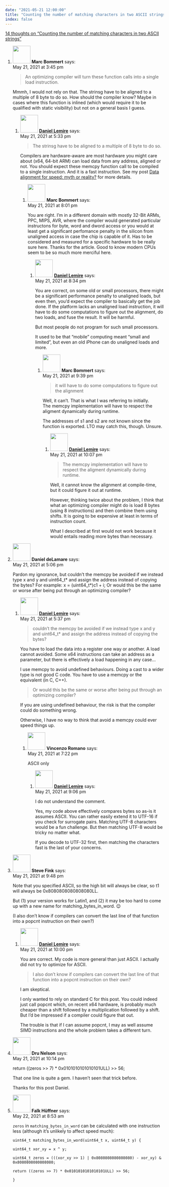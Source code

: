 ```yaml
---
date: "2021-05-21 12:00:00"
title: "Counting the number of matching characters in two ASCII strings"
index: false
---
```


[14 thoughts on &ldquo;Counting the number of matching characters in two ASCII strings&rdquo;](/lemire/blog/2021/05-21-counting-the-number-of-matching-characters-in-two-ascii-strings)

<ol class="comment-list">
<li id="comment-584654" class="comment even thread-even depth-1 parent">
<div class="comment-author vcard">
<img alt src="https://secure.gravatar.com/avatar/bdb513a354c30a33056a303797bfc40c?s=56&#038;d=mm&#038;r=g" srcset="https://secure.gravatar.com/avatar/bdb513a354c30a33056a303797bfc40c?s=112&#038;d=mm&#038;r=g 2x" class="avatar avatar-56 photo" height="56" width="56" decoding="async" /> <b class="fn">Marc Bommert</b> <span class="says">says:</span> </div>
<div class="comment-metadata"><time datetime="2021-05-21T15:45:39+00:00">May 21, 2021 at 3:45 pm</time></a> </div>
<div class="comment-content">
<blockquote><p>
An optimizing compiler will turn these function calls into a single<br/>
load instruction.
</p></blockquote>
<p>Mmmh, I would not rely on that. The strinsg have to be aligned to a multiple of 8 byte to do so. How should the compiler know? Maybe in cases where this function is inlined (which would require it to be qualified with static visibility) but not on a general basis I guess.</p>
</div>
<ol class="children">
<li id="comment-584660" class="comment byuser comment-author-lemire bypostauthor odd alt depth-2 parent">
<div class="comment-author vcard">
<img alt src="https://secure.gravatar.com/avatar/2ca999bef9535950f5b84281a4dab006?s=56&#038;d=mm&#038;r=g" srcset="https://secure.gravatar.com/avatar/2ca999bef9535950f5b84281a4dab006?s=112&#038;d=mm&#038;r=g 2x" class="avatar avatar-56 photo" height="56" width="56" decoding="async" /> <b class="fn"><a href="https://lemire.me/en/" class="url" rel="ugc">Daniel Lemire</a></b> <span class="says">says:</span> </div>
<div class="comment-metadata"><time datetime="2021-05-21T17:33:27+00:00">May 21, 2021 at 5:33 pm</time></a> </div>
<div class="comment-content">
<blockquote>
<p>The strinsg have to be aligned to a multiple of 8 byte to do so.</p>
</blockquote>
<p>Compilers are hardware-aware are most hardware you might care about (x64, 64-bit ARM) can load data from any address, aligned or not. You should expect these memcpy function call to be compiled to a single instruction. And it is a fast instruction. See my post <a href="https://lemire.me/blog/2012/05/31/data-alignment-for-speed-myth-or-reality/">Data alignment for speed: myth or reality?</a> for more details.</p>
</div>
<ol class="children">
<li id="comment-584676" class="comment even depth-3 parent">
<div class="comment-author vcard">
<img alt src="https://secure.gravatar.com/avatar/bdb513a354c30a33056a303797bfc40c?s=56&#038;d=mm&#038;r=g" srcset="https://secure.gravatar.com/avatar/bdb513a354c30a33056a303797bfc40c?s=112&#038;d=mm&#038;r=g 2x" class="avatar avatar-56 photo" height="56" width="56" loading="lazy" decoding="async" /> <b class="fn">Marc Bommert</b> <span class="says">says:</span> </div>
<div class="comment-metadata"><time datetime="2021-05-21T20:01:47+00:00">May 21, 2021 at 8:01 pm</time></a> </div>
<div class="comment-content">
<p>You are right. I&rsquo;m in a different domain with mostly 32-Bit ARMs, PPC, MIPS, AVR, where the compiler would generated particular instructons for byte, word and dword access or you would at least get a significant perfomance penalty in the silicon from unaligned access in case the chip is capable of it. Has to be considered and measured for a specific hardware to be really sure here. Thanks for the article. Good to know modern CPUs seem to be so much more merciful here.</p>
</div>
<ol class="children">
<li id="comment-584677" class="comment byuser comment-author-lemire bypostauthor odd alt depth-4 parent">
<div class="comment-author vcard">
<img alt src="https://secure.gravatar.com/avatar/2ca999bef9535950f5b84281a4dab006?s=56&#038;d=mm&#038;r=g" srcset="https://secure.gravatar.com/avatar/2ca999bef9535950f5b84281a4dab006?s=112&#038;d=mm&#038;r=g 2x" class="avatar avatar-56 photo" height="56" width="56" loading="lazy" decoding="async" /> <b class="fn"><a href="https://lemire.me/en/" class="url" rel="ugc">Daniel Lemire</a></b> <span class="says">says:</span> </div>
<div class="comment-metadata"><time datetime="2021-05-21T20:34:43+00:00">May 21, 2021 at 8:34 pm</time></a> </div>
<div class="comment-content">
<p>You are correct, on some old or small processors, there might be a significant performance penalty to unaligned loads, but even then, you&rsquo;d expect the compiler to basically get the job done. If the platform lacks an unaligned load instruction, it will have to do some computations to figure out the alignment, do two loads, and fuse the result. It will be harmful.</p>
<p>But most people do not program for such small processors.</p>
<p>It used to be that &ldquo;mobile&rdquo; computing meant &ldquo;small and limited&rdquo;, but even an old iPhone can do unaligned loads and more.</p>
</div>
<ol class="children">
<li id="comment-584680" class="comment even depth-5 parent">
<div class="comment-author vcard">
<img alt src="https://secure.gravatar.com/avatar/bdb513a354c30a33056a303797bfc40c?s=56&#038;d=mm&#038;r=g" srcset="https://secure.gravatar.com/avatar/bdb513a354c30a33056a303797bfc40c?s=112&#038;d=mm&#038;r=g 2x" class="avatar avatar-56 photo" height="56" width="56" loading="lazy" decoding="async" /> <b class="fn">Marc Bommert</b> <span class="says">says:</span> </div>
<div class="comment-metadata"><time datetime="2021-05-21T21:39:33+00:00">May 21, 2021 at 9:39 pm</time></a> </div>
<div class="comment-content">
<blockquote><p>
it will have to do some computations to figure out the alignment
</p></blockquote>
<p>Well, it can&rsquo;t. That is what I was referring to initially.<br/>
The memcpy implementation will have to respect the aligment dynamically during runtime.</p>
<p>The addresses of s1 and s2 are not known since the function is exported. LTO may catch this, though. Unsure.</p>
</div>
<ol class="children">
<li id="comment-584684" class="comment byuser comment-author-lemire bypostauthor odd alt depth-6">
<div class="comment-author vcard">
<img alt src="https://secure.gravatar.com/avatar/2ca999bef9535950f5b84281a4dab006?s=56&#038;d=mm&#038;r=g" srcset="https://secure.gravatar.com/avatar/2ca999bef9535950f5b84281a4dab006?s=112&#038;d=mm&#038;r=g 2x" class="avatar avatar-56 photo" height="56" width="56" loading="lazy" decoding="async" /> <b class="fn"><a href="https://lemire.me/en/" class="url" rel="ugc">Daniel Lemire</a></b> <span class="says">says:</span> </div>
<div class="comment-metadata"><time datetime="2021-05-21T22:07:02+00:00">May 21, 2021 at 10:07 pm</time></a> </div>
<div class="comment-content">
<blockquote>
<p>The memcpy implementation will have to respect the aligment dynamically during runtime.</p>
</blockquote>
<p>Well, it cannot know the alignment at compile-time, but it could figure it out at runtime.</p>
<p>However, thinking twice about the problem, I think that what an optimizing compiler might do is load 8 bytes (using 8 instructions) and then combine them using shifts. It is going to be expensive at least in terms of instruction count.</p>
<p>What I described at first would not work because it would entails reading more bytes than necessary.</p>
</div>
</li>
</ol>
</li>
</ol>
</li>
</ol>
</li>
</ol>
</li>
</ol>
</li>
<li id="comment-584658" class="comment even thread-odd thread-alt depth-1 parent">
<div class="comment-author vcard">
<img alt src="https://secure.gravatar.com/avatar/f32afb6d9267792eeac2fb2f7556b2f1?s=56&#038;d=mm&#038;r=g" srcset="https://secure.gravatar.com/avatar/f32afb6d9267792eeac2fb2f7556b2f1?s=112&#038;d=mm&#038;r=g 2x" class="avatar avatar-56 photo" height="56" width="56" loading="lazy" decoding="async" /> <b class="fn">Daniel deLamare</b> <span class="says">says:</span> </div>
<div class="comment-metadata"><time datetime="2021-05-21T17:06:56+00:00">May 21, 2021 at 5:06 pm</time></a> </div>
<div class="comment-content">
<p>Pardon my ignorance, but couldn&rsquo;t the memcpy be avoided if we instead type x and y and uint64_t* and assign the address instead of copying the bytes? For example: x = (uint64_t*)c1 + i; Or would this be the same or worse after being put through an optimizing compiler?</p>
</div>
<ol class="children">
<li id="comment-584663" class="comment byuser comment-author-lemire bypostauthor odd alt depth-2 parent">
<div class="comment-author vcard">
<img alt src="https://secure.gravatar.com/avatar/2ca999bef9535950f5b84281a4dab006?s=56&#038;d=mm&#038;r=g" srcset="https://secure.gravatar.com/avatar/2ca999bef9535950f5b84281a4dab006?s=112&#038;d=mm&#038;r=g 2x" class="avatar avatar-56 photo" height="56" width="56" loading="lazy" decoding="async" /> <b class="fn"><a href="https://lemire.me/en/" class="url" rel="ugc">Daniel Lemire</a></b> <span class="says">says:</span> </div>
<div class="comment-metadata"><time datetime="2021-05-21T17:37:56+00:00">May 21, 2021 at 5:37 pm</time></a> </div>
<div class="comment-content">
<blockquote>
<p>couldn’t the memcpy be avoided if we instead type x and y and uint64_t* and assign the address instead of copying the bytes?</p>
</blockquote>
<p>You have to load the data into a register one way or another. A load cannot avoided. Some x64 instructions can take an address as a parameter, but there is effectively a load happening in any case&#8230;</p>
<p>I use memcpy to avoid undefined behaviours. Doing a cast to a wider type is not good C code. You have to use a memcpy or the equivalent (in C, C++).</p>
<blockquote>
<p>Or would this be the same or worse after being put through an optimizing compiler?</p>
</blockquote>
<p>If you are using undefined behaviour, the risk is that the compiler could do something wrong.</p>
<p>Otherwise, I have no way to think that avoid a memcpy could ever speed things up.</p>
</div>
<ol class="children">
<li id="comment-584674" class="comment even depth-3 parent">
<div class="comment-author vcard">
<img alt src="https://secure.gravatar.com/avatar/4b9095f7347ba74b6ef7d0144085b006?s=56&#038;d=mm&#038;r=g" srcset="https://secure.gravatar.com/avatar/4b9095f7347ba74b6ef7d0144085b006?s=112&#038;d=mm&#038;r=g 2x" class="avatar avatar-56 photo" height="56" width="56" loading="lazy" decoding="async" /> <b class="fn">Vincenzo Romano</b> <span class="says">says:</span> </div>
<div class="comment-metadata"><time datetime="2021-05-21T19:22:40+00:00">May 21, 2021 at 7:22 pm</time></a> </div>
<div class="comment-content">
<p>ASCII only</p>
</div>
<ol class="children">
<li id="comment-584679" class="comment byuser comment-author-lemire bypostauthor odd alt depth-4">
<div class="comment-author vcard">
<img alt src="https://secure.gravatar.com/avatar/2ca999bef9535950f5b84281a4dab006?s=56&#038;d=mm&#038;r=g" srcset="https://secure.gravatar.com/avatar/2ca999bef9535950f5b84281a4dab006?s=112&#038;d=mm&#038;r=g 2x" class="avatar avatar-56 photo" height="56" width="56" loading="lazy" decoding="async" /> <b class="fn"><a href="https://lemire.me/en/" class="url" rel="ugc">Daniel Lemire</a></b> <span class="says">says:</span> </div>
<div class="comment-metadata"><time datetime="2021-05-21T21:06:09+00:00">May 21, 2021 at 9:06 pm</time></a> </div>
<div class="comment-content">
<p>I do not understand the comment.</p>
<p>Yes, my code above effectively compares bytes so as-is it assumes ASCII. You can rather easily extend it to UTF-16 if you check for surrogate pairs. Matching UTF-8 characters would be a fun challenge. But then matching UTF-8 would be tricky no matter what.</p>
<p>If you decode to UTF-32 first, then matching the characters fast is the last of your concerns.</p>
</div>
</li>
</ol>
</li>
</ol>
</li>
</ol>
</li>
<li id="comment-584681" class="comment even thread-even depth-1 parent">
<div class="comment-author vcard">
<img alt src="https://secure.gravatar.com/avatar/d269c0228684029dedb75d73b81a64c3?s=56&#038;d=mm&#038;r=g" srcset="https://secure.gravatar.com/avatar/d269c0228684029dedb75d73b81a64c3?s=112&#038;d=mm&#038;r=g 2x" class="avatar avatar-56 photo" height="56" width="56" loading="lazy" decoding="async" /> <b class="fn">Steve Fink</b> <span class="says">says:</span> </div>
<div class="comment-metadata"><time datetime="2021-05-21T21:48:42+00:00">May 21, 2021 at 9:48 pm</time></a> </div>
<div class="comment-content">
<p>Note that you specified ASCII, so the high bit will always be clear, so t1 will always be 0x8080808080808080LL.</p>
<p>But (1) your version works for Latin1, and (2) it may be too hard to come up with a new name for matching_bytes_in_word. 😉</p>
<p>(I also don&rsquo;t know if compilers can convert the last line of that function into a popcnt instruction on their own?)</p>
</div>
<ol class="children">
<li id="comment-584682" class="comment byuser comment-author-lemire bypostauthor odd alt depth-2">
<div class="comment-author vcard">
<img alt src="https://secure.gravatar.com/avatar/2ca999bef9535950f5b84281a4dab006?s=56&#038;d=mm&#038;r=g" srcset="https://secure.gravatar.com/avatar/2ca999bef9535950f5b84281a4dab006?s=112&#038;d=mm&#038;r=g 2x" class="avatar avatar-56 photo" height="56" width="56" loading="lazy" decoding="async" /> <b class="fn"><a href="https://lemire.me/en/" class="url" rel="ugc">Daniel Lemire</a></b> <span class="says">says:</span> </div>
<div class="comment-metadata"><time datetime="2021-05-21T22:00:14+00:00">May 21, 2021 at 10:00 pm</time></a> </div>
<div class="comment-content">
<p>You are correct. My code is more general than just ASCII. I actually did not try to optimize for ASCII.</p>
<blockquote>
<p>I also don’t know if compilers can convert the last line of that function into a popcnt instruction on their own?</p>
</blockquote>
<p>I am skeptical.</p>
<p>I only wanted to rely on standard C for this post. You could indeed just call popcnt which, on recent x64 hardware, is probably much cheaper than a shift followed by a multiplication followed by a shift. But I&rsquo;d be impressed if a compiler could figure that out.</p>
<p>The trouble is that if I can assume popcnt, I may as well assume SIMD instructions and the whole problem takes a different turn.</p>
</div>
</li>
</ol>
</li>
<li id="comment-584685" class="comment even thread-odd thread-alt depth-1">
<div class="comment-author vcard">
<img alt src="https://secure.gravatar.com/avatar/3347f1852ef13d4019cbc2fe71faef03?s=56&#038;d=mm&#038;r=g" srcset="https://secure.gravatar.com/avatar/3347f1852ef13d4019cbc2fe71faef03?s=112&#038;d=mm&#038;r=g 2x" class="avatar avatar-56 photo" height="56" width="56" loading="lazy" decoding="async" /> <b class="fn">Dru Nelson</b> <span class="says">says:</span> </div>
<div class="comment-metadata"><time datetime="2021-05-21T22:14:00+00:00">May 21, 2021 at 10:14 pm</time></a> </div>
<div class="comment-content">
<p>return ((zeros &gt;&gt; 7) * 0x0101010101010101ULL) &gt;&gt; 56;</p>
<p>That one line is quite a gem. I haven&rsquo;t seen that trick before.</p>
<p>Thanks for this post Daniel.</p>
</div>
</li>
<li id="comment-584715" class="comment odd alt thread-even depth-1">
<div class="comment-author vcard">
<img alt src="https://secure.gravatar.com/avatar/772a802341e3848e248626d044dc2493?s=56&#038;d=mm&#038;r=g" srcset="https://secure.gravatar.com/avatar/772a802341e3848e248626d044dc2493?s=112&#038;d=mm&#038;r=g 2x" class="avatar avatar-56 photo" height="56" width="56" loading="lazy" decoding="async" /> <b class="fn">Falk Hüffner</b> <span class="says">says:</span> </div>
<div class="comment-metadata"><time datetime="2021-05-22T08:53:40+00:00">May 22, 2021 at 8:53 am</time></a> </div>
<div class="comment-content">
<p><code>zeros</code> in <code>matching_bytes_in_word</code> can be calculated with one instruction less (although it&rsquo;s unlikely to affect speed much):</p>
<p><code>uint64_t matching_bytes_in_word(uint64_t x, uint64_t y) {<br/>
uint64_t xor_xy = x ^ y;<br/>
uint64_t zeros = (((xor_xy &gt;&gt; 1) | 0x8080808080808080) - xor_xy) &amp; 0x8080808080808080;<br/>
return ((zeros &gt;&gt; 7) * 0x0101010101010101ULL) &gt;&gt; 56;<br/>
}<br/>
</code></p>
</div>
</li>
</ol>
